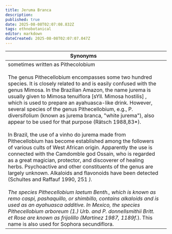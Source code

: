 ```yaml
---
title: Jeruma Branca
description: 
published: true
date: 2025-08-08T02:07:08.832Z
tags: ethnobotanical
editor: markdown
dateCreated: 2025-08-08T02:07:07.047Z
---
```


| **Synonyms** |  |
|---|---|
| sometimes written as Pithecolobium<br><br>The genus Pithecellobium encompasses some two hundred species. It is closely related to and is easily confused with the genus Mimosa. In the Brazilian Amazon, the name jurema is usually given to Mimosa tenuiflora [sYll. Mimosa hostilis] , which is used to prepare an ayahuasca-like drink. However, several species of the genus Pithecellobium, e.g., P. diversifolium (known as jurema branca, "white jurema"), also appear to be used for that purpose (Rätsch 1988,83*).<br><br>In Brazil, the use of a vinho do jurema made from Pithecellobium has become established among the followers of various cults of West African origin. Apparently the use is connected with the Camdomble god Ossain, who is regarded as a great magician, protector, and discoverer of healing herbs. Psychoactive and other constituents of the genus are largely unknown. Alkaloids and flavonoids have been detected (Schultes and Raffauf 1990, 251 *).<br><br>The species Pithecellobium laetum Benth., which is known as remo caspi, pashaquillo, or shimbillo, contains alkaloids and is used as an ayahuasca additive. In Mexico, the species Pithecellobium arboreum (1.) Urb. and P. donnellsmithii Britt. et Rose are known as frijolillo (Martinez 1987, 1189f.*). This name is also used for Sophora secundiflora. |  |